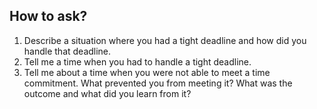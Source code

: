 


## How to ask?

1. Describe a situation where you had a tight deadline and how did you handle that deadline.
2. Tell me a time when you had to handle a tight deadline.
3. Tell me about a time when you were not able to meet a time commitment. What prevented you from meeting it? What was the outcome and what did you learn from it?
